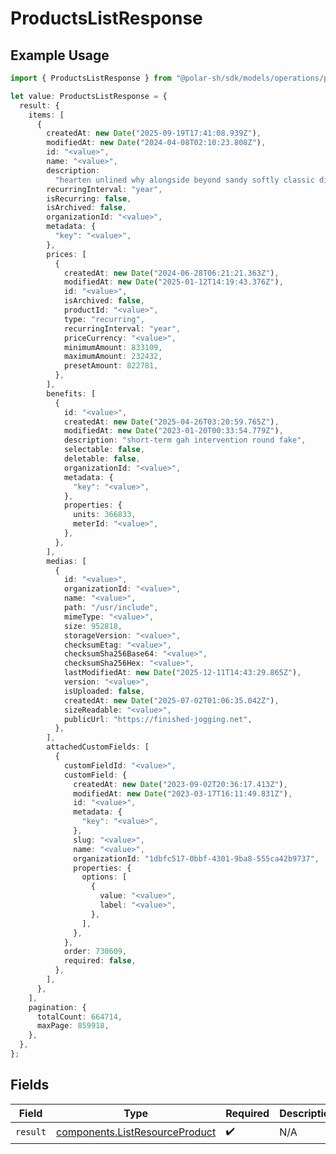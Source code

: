 # ProductsListResponse

## Example Usage

```typescript
import { ProductsListResponse } from "@polar-sh/sdk/models/operations/productslist.js";

let value: ProductsListResponse = {
  result: {
    items: [
      {
        createdAt: new Date("2025-09-19T17:41:08.939Z"),
        modifiedAt: new Date("2024-04-08T02:10:23.808Z"),
        id: "<value>",
        name: "<value>",
        description:
          "hearten unlined why alongside beyond sandy softly classic disrespect inside",
        recurringInterval: "year",
        isRecurring: false,
        isArchived: false,
        organizationId: "<value>",
        metadata: {
          "key": "<value>",
        },
        prices: [
          {
            createdAt: new Date("2024-06-28T06:21:21.363Z"),
            modifiedAt: new Date("2025-01-12T14:19:43.376Z"),
            id: "<value>",
            isArchived: false,
            productId: "<value>",
            type: "recurring",
            recurringInterval: "year",
            priceCurrency: "<value>",
            minimumAmount: 833109,
            maximumAmount: 232432,
            presetAmount: 822781,
          },
        ],
        benefits: [
          {
            id: "<value>",
            createdAt: new Date("2025-04-26T03:20:59.765Z"),
            modifiedAt: new Date("2023-01-20T00:33:54.779Z"),
            description: "short-term gah intervention round fake",
            selectable: false,
            deletable: false,
            organizationId: "<value>",
            metadata: {
              "key": "<value>",
            },
            properties: {
              units: 366833,
              meterId: "<value>",
            },
          },
        ],
        medias: [
          {
            id: "<value>",
            organizationId: "<value>",
            name: "<value>",
            path: "/usr/include",
            mimeType: "<value>",
            size: 952818,
            storageVersion: "<value>",
            checksumEtag: "<value>",
            checksumSha256Base64: "<value>",
            checksumSha256Hex: "<value>",
            lastModifiedAt: new Date("2025-12-11T14:43:29.865Z"),
            version: "<value>",
            isUploaded: false,
            createdAt: new Date("2025-07-02T01:06:35.042Z"),
            sizeReadable: "<value>",
            publicUrl: "https://finished-jogging.net",
          },
        ],
        attachedCustomFields: [
          {
            customFieldId: "<value>",
            customField: {
              createdAt: new Date("2023-09-02T20:36:17.413Z"),
              modifiedAt: new Date("2023-03-17T16:11:49.831Z"),
              id: "<value>",
              metadata: {
                "key": "<value>",
              },
              slug: "<value>",
              name: "<value>",
              organizationId: "1dbfc517-0bbf-4301-9ba8-555ca42b9737",
              properties: {
                options: [
                  {
                    value: "<value>",
                    label: "<value>",
                  },
                ],
              },
            },
            order: 730609,
            required: false,
          },
        ],
      },
    ],
    pagination: {
      totalCount: 664714,
      maxPage: 859918,
    },
  },
};
```

## Fields

| Field                                                                            | Type                                                                             | Required                                                                         | Description                                                                      |
| -------------------------------------------------------------------------------- | -------------------------------------------------------------------------------- | -------------------------------------------------------------------------------- | -------------------------------------------------------------------------------- |
| `result`                                                                         | [components.ListResourceProduct](../../models/components/listresourceproduct.md) | :heavy_check_mark:                                                               | N/A                                                                              |